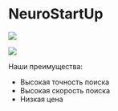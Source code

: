 # NeuroStartUp

![](https://netology-code.github.io/git-homeworks/introduction/assets/logo.png)

![](https://netology-code.github.io/git-homeworks/introduction/assets/logo.png)

Наши преимущества:

* Высокая точность поиска
* Высокая скорость поиска
* Низкая цена
